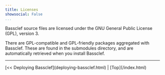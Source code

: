 ```yaml
---
title: Licenses
showsocial: False
...
```


Bassclef source files are licensed under the GNU General Public License (GPL), version 3.

There are GPL-compatible and GPL-friendly packages aggregated with Bassclef.  These are found in the submodules directory, and are automatically retrieved when you install Bassclef.


*   *   *   *   *   *   *   *   *   *   *   *   *   *   *   *   *   *


<nav>
[<< Deploying Bassclef](deploying-bassclef.html) |
[Top](/index.html)
</nav>
